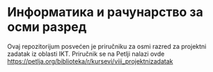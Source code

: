 # Информатика и рачунарство за осми разред

Ovaj repozitorijum posvećen je priručniku za osmi razred za projektni zadatak iz oblasti IKT. Priručnik se na Petlji nalazi ovde https://petlja.org/biblioteka/r/kursevi/viii_projektnizadatak
